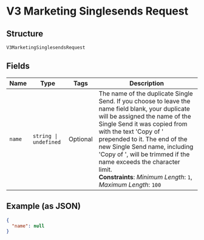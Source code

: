 
# V3 Marketing Singlesends Request

## Structure

`V3MarketingSinglesendsRequest`

## Fields

| Name | Type | Tags | Description |
|  --- | --- | --- | --- |
| `name` | `string \| undefined` | Optional | The name of the duplicate Single Send. If you choose to leave the name field blank, your duplicate will be assigned the name of the Single Send it was copied from with the text 'Copy of ' prepended to it. The end of the new Single Send name, including 'Copy of ', will be trimmed if the name exceeds the character limit.<br>**Constraints**: *Minimum Length*: `1`, *Maximum Length*: `100` |

## Example (as JSON)

```json
{
  "name": null
}
```

